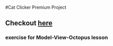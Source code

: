 #Cat Clicker Premium Project

## Checkout [here](https://bunnydeviloper.github.io/cat-clicker-premium)
### exercise for Model-View-Octopus lesson
